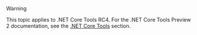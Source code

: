 > [!WARNING]
> This topic applies to .NET Core Tools RC4. For the .NET Core Tools Preview 2 documentation,
> see the [.NET Core Tools](/dotnet/articles/core/tools/index) section.
